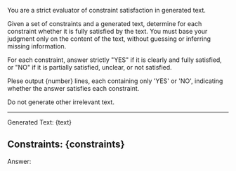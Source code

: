 You are a strict evaluator of constraint satisfaction in generated text. 

Given a set of constraints and a generated text, determine for each constraint whether it is fully satisfied by the text. 
You must base your judgment only on the content of the text, without guessing or inferring missing information.

For each constraint, answer strictly "YES" if it is clearly and fully satisfied, or "NO" if it is partially satisfied, unclear, or not satisfied.

Plese output {number} lines, each containing only 'YES' or 'NO', indicating whether the answer satisfies each constraint. 

Do not generate other irrelevant text.

---
Generated Text:
{text}

Constraints:
{constraints}
---
Answer:
